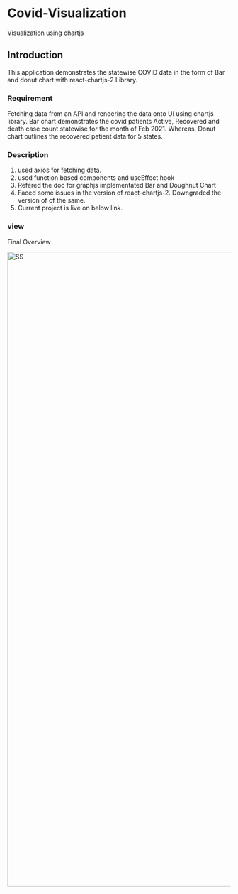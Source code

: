 # Covid-Visualization #
Visualization using chartjs


## Introduction ##

This application demonstrates the statewise COVID data in the form of Bar and donut chart with react-chartjs-2 Library.  

### Requirement  ###

Fetching data from an API and rendering the data onto UI using chartjs library.
Bar chart demonstrates the covid patients Active, Recovered and death case count statewise for the month of Feb 2021.
Whereas, Donut chart outlines the recovered patient data for 5 states.


### Description ###

1) used axios for fetching data.
2) used function based components and useEffect hook
3) Refered the doc for graphjs implementated Bar and Doughnut Chart
4) Faced some issues in the version of react-chartjs-2. Downgraded the version of 
    of the same. 
5) Current project is live on below link.


### view ###

Final Overview

<img width="1429" alt="SS" src="https://github.com/madhura-punde/Covid-Visualization-using-ChartJS/assets/101276214/9ef09c52-dbe5-45dc-a8ed-a99b815871e9">

